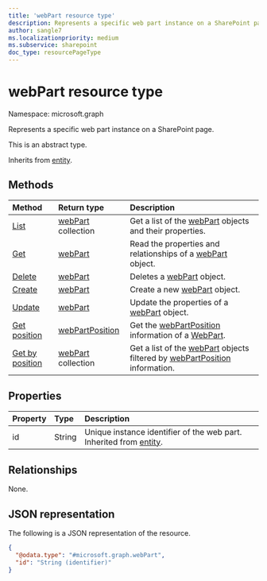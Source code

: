 ```yaml
---
title: 'webPart resource type'
description: Represents a specific web part instance on a SharePoint page.
author: sangle7
ms.localizationpriority: medium
ms.subservice: sharepoint
doc_type: resourcePageType
---
```


# webPart resource type

Namespace: microsoft.graph



Represents a specific web part instance on a SharePoint page.

This is an abstract type.

Inherits from [entity](../resources/entity.md).

## Methods

| Method                                                                         | Return type                                        | Description                                                                                                                                 |
| :----------------------------------------------------------------------------- | :------------------------------------------------- | :------------------------------------------------------------------------------------------------------------------------------------------ |
| [List](../api/webpart-list.md)                                        | [webPart](../resources/webpart.md) collection      | Get a list of the [webPart](../resources/webpart.md) objects and their properties.                                                          |
| [Get](../api/webpart-get.md)                                           | [webPart](../resources/webpart.md)                 | Read the properties and relationships of a [webPart](../resources/webpart.md) object.                                                       |
| [Delete](../api/webpart-delete.md)                                           | [webPart](../resources/webpart.md)                 | Deletes a [webPart](../resources/webpart.md) object.                                                |
| [Create](../api/sitepage-create-webpart.md)                                           | [webPart](../resources/webpart.md)                 | Create a new [webPart](../resources/webpart.md) object. |
| [Update](../api/webpart-update.md)                                           | [webPart](../resources/webpart.md)                 | Update the properties of a [webPart](../resources/webpart.md) object.     |
| [Get position](../api/webpart-getposition.md)                          | [webPartPosition](../resources/webpartposition.md) | Get the [webPartPosition](../resources/webpartposition.md) information of a [WebPart](../resources/webpart.md).                             |
| [Get by position](../api/sitepage-getwebpartsbyposition.md) | [webPart](../resources/webpart.md) collection      | Get a list of the [webPart](../resources/webpart.md) objects filtered by [webPartPosition](../resources/webpartposition.md) information.  |

## Properties

| Property | Type   | Description                                                                                 |
| :------- | :----- | :------------------------------------------------------------------------------------------ |
| id       | String | Unique instance identifier of the web part. Inherited from [entity](../resources/entity.md). |

## Relationships

None.

## JSON representation

The following is a JSON representation of the resource.

<!-- {
  "blockType": "resource",
  "keyProperty": "id",
  "@odata.type": "microsoft.graph.webPart",
  "baseType": "microsoft.graph.entity",
  "openType": false
}
-->

```json
{
  "@odata.type": "#microsoft.graph.webPart",
  "id": "String (identifier)"
}
```
